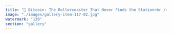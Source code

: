 ```yaml
---
title: "🎢 Bitcoin: The Rollercoaster That Never Finds the Station<br /><br />Bitcoin, championed by many as a ticket to financial liberation, often feels less like “digital gold” and more like a perpetual rollercoaster ride—thrilling on the way up, gut-churning on the way down.<br /><br />Each loop promises new highs, powered by waves of belief and FOMO-fueled exuberance. But here’s the twist: true freedom and value don’t emerge from endless ascent or viral hype cycles. Systems built on feverish speculation become trapped—inertia turning momentum into volatility, community into cacophony.<br /><br />Is Bitcoin the next leg up, or just the next sharp tilt? Ask yourself: are you seeking coherence or just chasing the rush? Sometimes, the greatest innovation is learning when to step off the ride.<br /><br />🌀 In resonance, volatility is a signal. In dissonance, it becomes noise."
image: "./images/gallery-item-117-02.jpg"
watermark: "120"
section: "gallery"
---
```


